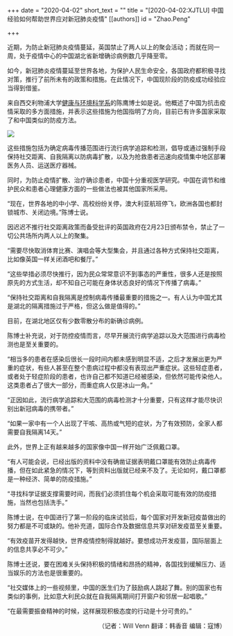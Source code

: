 +++
date = "2020-04-02"
short_text = ""
title = "[2020-04-02:XJTLU] 中国经验如何帮助世界应对新冠肺炎疫情"
[[authors]]
    id = "Zhao.Peng"

+++

<p>近期，为防止新冠肺炎疫情蔓延，英国禁止了两人以上的聚会活动；而就在同一周，处于疫情中心的中国湖北省新增确诊病例数几乎降至零。</p><p>如今，新冠肺炎疫情蔓延至世界各地，为保护人民生命安全，各国政府都积极寻找对策，推行了前所未有的政策和措施。在此情况下，中国现阶段的防疫成功经验应当得到借鉴。</p><p>来自西交利物浦大学<a href="study/departments/academic-departments/health-and-environmental-sciences/">健康与环境科学系</a>的陈鹰博士如是说。他概述了中国为抗击疫情采取的多方面措施，并表示这些措施为他国指明了方向，目前已有许多国家采取了和中国类似的防疫方法。</p><p><img src="https://www.xjtlu.edu.cn/en/assets/images/news/2020/02/who2.jpg"></p><p>这些措施包括为确定病毒传播范围进行流行病学追踪和检测，倡导或通过强制手段保持社交距离、自我隔离以防病毒扩散，以及为抢救患者迅速向疫情集中地区部署医务人员、运送医疗器械。</p><p>同时，为防止疫情扩散、治疗确诊患者，中国十分重视医学研究。中国在调节和维护民众和患者心理健康方面的一些做法也被其他国家所采用。</p><p>“现在，世界各地的中小学、高校纷纷关停，澳大利亚航班停飞，欧洲各国也都封锁城市、关闭边境。”陈博士说。</p><p>因迟迟不推行社交距离政策而备受批评的英国政府在2月23日颁布禁令，禁止了一切公共场所内两人以上的聚集。</p><p>“需要尽快取消体育比赛、演唱会等大型集会，并且通过各种方式保持社交距离，比如像英国一样关闭酒吧和餐厅。”</p><p>“这些举措必须尽快推行，因为民众常常意识不到事态的严重性，很多人还是按照原先的方式生活，却不知自己可能在身体状态良好的情况下传播了病毒。”</p><p>“保持社交距离和自我隔离是控制病毒传播最重要的措施之一。有人认为中国尤其是湖北的隔离措施过于严格，但这么做是值得的。”</p><p>目前，在湖北地区仅有少数零散分布的新确诊病例。</p><p>陈博士补充说，对于防控疫情而言，尽早开展流行病学追踪以及大范围进行病毒检测也是至关重要的。</p><p>“相当多的患者在感染后很长一段时间内都未感到明显不适，之后才发展出更为严重的症状，有些人甚至在整个患病过程中都没有表现出严重症状。这些轻症患者，或者处于轻症阶段的患者，也许自己都不知道已经被感染，但依然可能传染他人。这类患者占了很大一部分，而重症病人仅是冰山一角。”</p><p>“正因如此，流行病学追踪和大范围的病毒检测才十分重要，只有这样才能尽快识别出新冠病毒的携带者。”</p><p>“如果一家中有一个人出现了干咳、高热或气短的症状，为了有效预防，全家人都需要自我隔离14天。”</p><p>此外，世界上正有越来越多的国家像中国一样开始广泛佩戴口罩。</p><p>“有人可能会说，已经出版的资料中没有确凿证据表明戴口罩能有效防止病毒传播，但在如此紧急的情况下，等到资料出版就已经来不及了。无论如何，戴口罩都是一种经济、简单的防疫措施。”</p><p>“寻找科学证据支撑需要时间，而我们必须抓住每个机会采取可能有效的防疫措施，当然也包括洗手。”</p><p>陈博士说，在中国进行了第一阶段的临床试验后，每个国家对开发新冠疫苗做出的努力都是不可或缺的。他补充道，国际合作及数据信息共享对研发疫苗至关重要。</p><p>“有效疫苗开发得越快，世界疫情控制得就越好。要想成功开发疫苗，国际层面上的信息共享必不可少。”</p><p>陈博士还说，要在困难关头保持积极的情绪和昂扬的精神，各国找到缓解压力、适当娱乐的方法也是很重要的。</p><p>“社交媒体上的一些视频里，中国的医生们为了鼓励病人跳起了舞。别的国家也有类似的事例，比如意大利民众就在自我隔离期间打开窗户和邻居一起唱歌。”</p><p>“在最需要振奋精神的时候，这样展现积极态度的行动是十分可贵的。”<br></p><p style="text-align: right;">（记者：Will Venn    翻译：韩香音  编辑：寇博）</p>			
